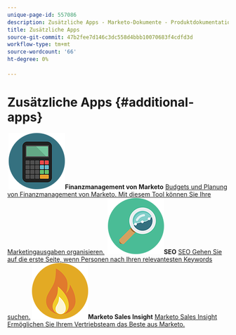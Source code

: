 ```yaml
---
unique-page-id: 557086
description: Zusätzliche Apps - Marketo-Dokumente - Produktdokumentation
title: Zusätzliche Apps
source-git-commit: 47b2fee7d146c3dc558d4bbb10070683f4cdfd3d
workflow-type: tm+mt
source-wordcount: '66'
ht-degree: 0%

---
```



# Zusätzliche Apps {#additional-apps}

**&#x200B; ![Finanzmanagement von Marketo](assets/office-09.png)Finanzmanagement von Marketo** [Budgets und Planung von Finanzmanagement von Marketo. Mit diesem Tool können Sie Ihre Marketingausgaben organisieren.](https://docs.marketo.com/display/DOCS/Marketo+Financial+Management)     **&#x200B; ![SEO](assets/seo-15.png)SEO** [SEO Gehen Sie auf die erste Seite, wenn Personen nach Ihren relevantesten Keywords suchen.](https://docs.marketo.com/display/DOCS/SEO)     **&#x200B; ![Marketo Sales Insight](assets/alerts-10.png)Marketo Sales Insight** [Marketo Sales Insight Ermöglichen Sie Ihrem Vertriebsteam das Beste aus Marketo.](https://docs.marketo.com/display/DOCS/Marketo+Sales+Insight)
